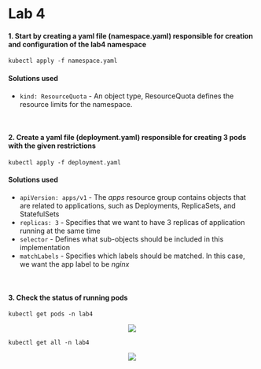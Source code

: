 # Lab 4

#### 1. Start by creating a yaml file (namespace.yaml) responsible for creation and configuration of the lab4 namespace

```console
kubectl apply -f namespace.yaml
```

#### Solutions used
- ```kind: ResourceQuota``` - An object type, ResourceQuota defines the resource limits for the namespace.
</br>

#### 2. Create a yaml file (deployment.yaml) responsible for creating 3 pods with the given restrictions

 ```console
kubectl apply -f deployment.yaml
```

#### Solutions used
- ```apiVersion: apps/v1``` - The <em>apps</em> resource group contains objects that are related to applications, such as Deployments, ReplicaSets, and StatefulSets
- ```replicas: 3``` - Specifies that we want to have 3 replicas of application running at the same time
- ```selector``` - Defines what sub-objects should be included in this implementation
- ```matchLabels``` - Specifies which labels should be matched. In this case, we want the app label to be <em>nginx</em>
</br>

#### 3. Check the status of running pods

 ```console
kubectl get pods -n lab4
```
<p align="center">
<img src=https://github.com/maciejciukaj/KubernetesLabs/assets/86522973/65733a45-58cc-4c8c-b3a7-7e5128f3b8db>
</p>

```console
kubectl get all -n lab4
```

<p align="center">
<img src="https://github.com/maciejciukaj/KubernetesLabs/assets/86522973/b6bdcbc3-25de-4c5c-9058-e06df6e2934d">
</p>


